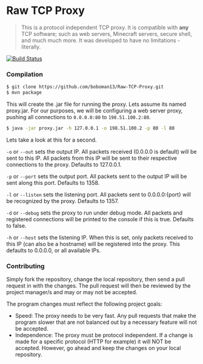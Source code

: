 Raw TCP Proxy
=====

> This is a protocol independent TCP proxy. It is compatible with **any** TCP software; such as web servers, Minecraft servers, secure shell, and much much more. It was developed to have no limitations - literally.

[![Build Status](https://travis-ci.org/boboman13/Raw-TCP-Proxy.png?branch=master)](https://travis-ci.org/boboman13/Raw-TCP-Proxy)

### Compilation
```bash
$ git clone https://github.com/boboman13/Raw-TCP-Proxy.git
$ mvn package
```

This will create the .jar file for running the proxy. Lets assume its named proxy.jar. For our purposes, we will be configuring a web server proxy, pushing all connections to `0.0.0.0:80` to `198.51.100.2:80`.

```bash
$ java -jar proxy.jar -h 127.0.0.1 -o 198.51.100.2 -p 80 -l 80
```

Lets take a look at this for a second.

`-o` or `--out` sets the output IP. All packets received (0.0.0.0 is default) will be sent to this IP. All packets from this IP will be sent to their respective connections to the proxy. Defaults to 127.0.0.1.

`-p` or `--port` sets the output port. All packets sent to the output IP will be sent along this port. Defaults to 1358.

`-l` or `--listen` sets the listening port. All packets sent to 0.0.0.0:{port} will be recognized by the proxy. Defaults to 1357.

`-d` or `--debug` sets the proxy to run under debug mode. All packets and registered connections will be printed to the console if this is true. Defaults to false.

`-h` or `--host` sets the listening IP. When this is set, only packets received to this IP (can also be a hostname) will be registered into the proxy. This defaults to 0.0.0.0, or all available IPs.

### Contributing
Simply fork the repository, change the local repository, then send a pull request in with the changes. The pull request will then be reviewed by the project manager/s and may or may not be accepted.

The program changes must reflect the following project goals:
* Speed: The proxy needs to be very fast. Any pull requests that make the program slower that are not balanced out by a necessary feature will not be accepted.
* Independence: The proxy must be protocol independent. If a change is made for a specific protocol (HTTP for example) it will NOT be accepted. However, go ahead and keep the changes on your local repository.
